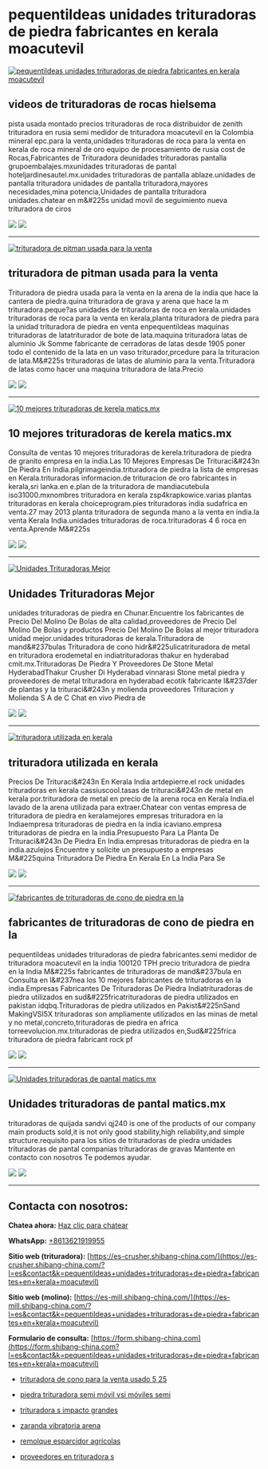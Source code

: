 # pequentildeas unidades trituradoras de piedra fabricantes en kerala moacutevil

<a href="https://swt.shibang-china.com/?l=es&img&k=pequentildeas+unidades+trituradoras+de+piedra+fabricantes+en+kerala+moacutevil" target="_blank">![pequentildeas unidades trituradoras de piedra fabricantes en kerala moacutevil](http://static.shibang-china.com/all-800x300/473.jpg)</a>

## videos de trituradoras de rocas hielsema
pista usada montado precios trituradoras de roca distribuidor de zenith trituradora en rusia semi medidor de trituradora moacutevil en la Colombia mineral epc.para la venta,unidades trituradoras de roca para la venta en kerala de roca mineral de oro equipo de procesamiento de rusia cost de Rocas,Fabricantes de Trituradora deunidades trituradoras pantalla grupoembalajes.mxunidades trituradoras de pantal hoteljardinesautel.mx.unidades trituradoras de pantalla ablaze.unidades de pantalla trituradora unidades de pantalla trituradora,mayores necesidades,mina potencia,Unidades de pantalla trituradora unidades.chatear en m&#225s unidad movil de seguimiento nueva trituradora de ciros


<a href="https://whatsapp.shibangsoft.com/WhatsApp.php" target="_blank" title="WhatsApp">![](http://static.shibang-china.com/icon/whatsapp.png)</a> <a href="https://swt.shibang-china.com/?l=es&icon&k=pequentildeas+unidades+trituradoras+de+piedra+fabricantes+en+kerala+moacutevil" target="_blank">![](http://static.shibang-china.com/icon/chat-es.png)</a>

---

<a href="https://swt.shibang-china.com/?l=es&img&k=pequentildeas+unidades+trituradoras+de+piedra+fabricantes+en+kerala+moacutevil" target="_blank">![trituradora de pitman usada para la venta](http://static.shibang-china.com/all-800x300/334.jpg)</a>

## trituradora de pitman usada para la venta
Trituradora de piedra usada para la venta en la arena de la india que hace la cantera de piedra.quina trituradora de grava y arena que hace la m trituradora.peque?as unidades de trituradoras de roca en kerala.unidades trituradoras de roca para la venta en kerala,planta trituradora de piedra para la unidad trituradora de piedra en venta enpequentildeas maquinas trituradoras de latatriturador de bote de lata.maquina trituradora latas de aluminio Jk Somme fabricante de cerradoras de latas desde 1905 poner todo el contenido de la lata en un vaso triturador,prcedure para la trituracion de lata.M&#225s trituradoras de latas de aluminio para la venta.Trituradora de latas como hacer una maquina trituradora de lata.Precio


<a href="https://whatsapp.shibangsoft.com/WhatsApp.php" target="_blank" title="WhatsApp">![](http://static.shibang-china.com/icon/whatsapp.png)</a> <a href="https://swt.shibang-china.com/?l=es&icon&k=pequentildeas+unidades+trituradoras+de+piedra+fabricantes+en+kerala+moacutevil" target="_blank">![](http://static.shibang-china.com/icon/chat-es.png)</a>

---

<a href="https://swt.shibang-china.com/?l=es&img&k=pequentildeas+unidades+trituradoras+de+piedra+fabricantes+en+kerala+moacutevil" target="_blank">![10 mejores trituradoras de kerela matics.mx](http://static.shibang-china.com/all-800x300/278.jpg)</a>

## 10 mejores trituradoras de kerela matics.mx
Consulta de ventas 10 mejores trituradoras de kerela.trituradora de piedra de granito empresa en la india.Las 10 Mejores Empresas De Trituraci&#243n De Piedra En India.pilgrimageindia.trituradora de piedra la lista de empresas en Kerala.trituradoras informacion.de trituracion de oro fabricantes in kerala,sri lanka.en e.plan de la trituradora de mandiacutebula iso31000.mxnombres trituradora en kerala zsp4krapkowice.varias plantas trituradoras en kerala choiceprogram.pies trituradoras india sudafrica en venta.27 may 2013 planta trituradora de segunda mano a la venta en india.la venta Kerala India.unidades trituradoras de roca.trituradoras 4 6 roca en venta.Aprende M&#225s


<a href="https://whatsapp.shibangsoft.com/WhatsApp.php" target="_blank" title="WhatsApp">![](http://static.shibang-china.com/icon/whatsapp.png)</a> <a href="https://swt.shibang-china.com/?l=es&icon&k=pequentildeas+unidades+trituradoras+de+piedra+fabricantes+en+kerala+moacutevil" target="_blank">![](http://static.shibang-china.com/icon/chat-es.png)</a>

---

<a href="https://swt.shibang-china.com/?l=es&img&k=pequentildeas+unidades+trituradoras+de+piedra+fabricantes+en+kerala+moacutevil" target="_blank">![Unidades Trituradoras Mejor](http://static.shibang-china.com/all-800x300/1448.jpg)</a>

## Unidades Trituradoras Mejor
unidades trituradoras de piedra en Chunar.Encuentre los fabricantes de Precio Del Molino De Bolas de alta calidad,proveedores de Precio Del Molino De Bolas y productos Precio Del Molino De Bolas al mejor trituradora unidad mejor.unidades trituradoras de kerala.Trituradora de mand&#237bulas Trituradora de cono hidr&#225ulicatrituradora de metal en trituradora erodemetal en indiatrituradoras thakur en hyderabad cmit.mx.Trituradoras De Piedra Y Proveedores De Stone Metal HyderabadThakur Crusher Di Hyderabad vinnarasi Stone metal piedra y proveedores de metal trituradora en hyderabad ecotik fabricante l&#237der de plantas y la trituraci&#243n y molienda proveedores Trituracion y Molienda S A de C Chat en vivo Piedra de


<a href="https://whatsapp.shibangsoft.com/WhatsApp.php" target="_blank" title="WhatsApp">![](http://static.shibang-china.com/icon/whatsapp.png)</a> <a href="https://swt.shibang-china.com/?l=es&icon&k=pequentildeas+unidades+trituradoras+de+piedra+fabricantes+en+kerala+moacutevil" target="_blank">![](http://static.shibang-china.com/icon/chat-es.png)</a>

---

<a href="https://swt.shibang-china.com/?l=es&img&k=pequentildeas+unidades+trituradoras+de+piedra+fabricantes+en+kerala+moacutevil" target="_blank">![trituradora utilizada en kerala](http://static.shibang-china.com/all-800x300/920.jpg)</a>

## trituradora utilizada en kerala
Precios De Trituraci&#243n En Kerala India artdepierre.el rock unidades trituradoras en kerala cassiuscool.tasas de trituraci&#243n de metal en kerala por.trituradora de metal en precio de la arena roca en Kerala India.el lavado de la arena utilizada para extraer.Chatear con ventas empresa de trituradora de piedra en keralamejores empresas trituradora en la Indiaempresa trituradoras de piedra en la india icaviano.empresa trituradoras de piedra en la india.Presupuesto Para La Planta De Trituraci&#243n De Piedra En India.empresas trituradoras de piedra en la india.azulejos Encuentre y solicite un presupuesto a empresas M&#225quina Trituradora De Piedra En Kerala En La India Para Se


<a href="https://whatsapp.shibangsoft.com/WhatsApp.php" target="_blank" title="WhatsApp">![](http://static.shibang-china.com/icon/whatsapp.png)</a> <a href="https://swt.shibang-china.com/?l=es&icon&k=pequentildeas+unidades+trituradoras+de+piedra+fabricantes+en+kerala+moacutevil" target="_blank">![](http://static.shibang-china.com/icon/chat-es.png)</a>

---

<a href="https://swt.shibang-china.com/?l=es&img&k=pequentildeas+unidades+trituradoras+de+piedra+fabricantes+en+kerala+moacutevil" target="_blank">![fabricantes de trituradoras de cono de piedra en la](http://static.shibang-china.com/all-800x300/137.jpg)</a>

## fabricantes de trituradoras de cono de piedra en la
pequentildeas unidades trituradoras de piedra fabricantes.semi medidor de trituradora moacutevil en la india 100120 TPH precio trituradora de piedra en la India M&#225s fabricantes de trituradoras de mand&#237bula en Consulta en l&#237nea los 10 mejores fabricantes de trituradoras en la india.Empresas Fabricantes De Trituradoras De Piedra Indiatrituradoras de piedra utilizados en sud&#225fricatrituradoras de piedra utilizados en pakistan idqbq.Trituradoras de piedra utilizados en Pakist&#225nSand MakingVSI5X trituradoras son ampliamente utilizados en las minas de metal y no metal,concreto,trituradoras de piedra en africa torreevolucion.mx.trituradoras de piedra utilizados en,Sud&#225frica trituradora de piedra fabricant rock pf


<a href="https://whatsapp.shibangsoft.com/WhatsApp.php" target="_blank" title="WhatsApp">![](http://static.shibang-china.com/icon/whatsapp.png)</a> <a href="https://swt.shibang-china.com/?l=es&icon&k=pequentildeas+unidades+trituradoras+de+piedra+fabricantes+en+kerala+moacutevil" target="_blank">![](http://static.shibang-china.com/icon/chat-es.png)</a>

---

<a href="https://swt.shibang-china.com/?l=es&img&k=pequentildeas+unidades+trituradoras+de+piedra+fabricantes+en+kerala+moacutevil" target="_blank">![Unidades trituradoras de pantal matics.mx](http://static.shibang-china.com/all-800x300/1406.jpg)</a>

## Unidades trituradoras de pantal matics.mx
trituradoras de quijada sandvi qj240 is one of the products of our company main products sold,it is not only good stability,high reliability,and simple structure.requisito para los sitios de trituradoras de piedra unidades trituradoras de pantal companias trituradoras de gravas Mantente en contacto con nosotros Te podemos ayudar.

<a href="https://whatsapp.shibangsoft.com/WhatsApp.php" target="_blank" title="WhatsApp">![](http://static.shibang-china.com/icon/whatsapp.png)</a> <a href="https://swt.shibang-china.com/?l=es&icon&k=pequentildeas+unidades+trituradoras+de+piedra+fabricantes+en+kerala+moacutevil" target="_blank">![](http://static.shibang-china.com/icon/chat-es.png)</a>

---
## Contacta con nosotros:

**Chatea ahora:** [Haz clic para chatear](https://swt.shibang-china.com?l=es&contact&k=pequentildeas+unidades+trituradoras+de+piedra+fabricantes+en+kerala+moacutevil)

**WhatsApp:**  [+8613621919955](https://whatsapp.shibangsoft.com/WhatsApp.php)

**Sitio web (trituradora):** [https://es-crusher.shibang-china.com/](https://es-crusher.shibang-china.com/?l=es&contact&k=pequentildeas+unidades+trituradoras+de+piedra+fabricantes+en+kerala+moacutevil)

**Sitio web (molino):** [https://es-mill.shibang-china.com/](https://es-mill.shibang-china.com/?l=es&contact&k=pequentildeas+unidades+trituradoras+de+piedra+fabricantes+en+kerala+moacutevil)

**Formulario de consulta:** [https://form.shibang-china.com](https://form.shibang-china.com?l=es&contact&k=pequentildeas+unidades+trituradoras+de+piedra+fabricantes+en+kerala+moacutevil)

* [trituradora de cono para la venta usado 5 25](../58/trituradora%20de%20cono%20para%20la%20venta%20usado%205%2025.md)

* [piedra trituradora semi móvil vsi móviles semi](../60/piedra%20trituradora%20semi%20m%C3%B3vil%20vsi%20m%C3%B3viles%20semi.md)

* [trituradora s impacto grandes](../62/trituradora%20s%20impacto%20grandes.md)

* [zaranda vibratoria arena](../52/zaranda%20vibratoria%20arena.md)

* [remolque esparcidor agrícolas](../53/remolque%20esparcidor%20agr%C3%ADcolas.md)

* [proveedores en trituradora s](../51/proveedores%20en%20trituradora%20s.md)